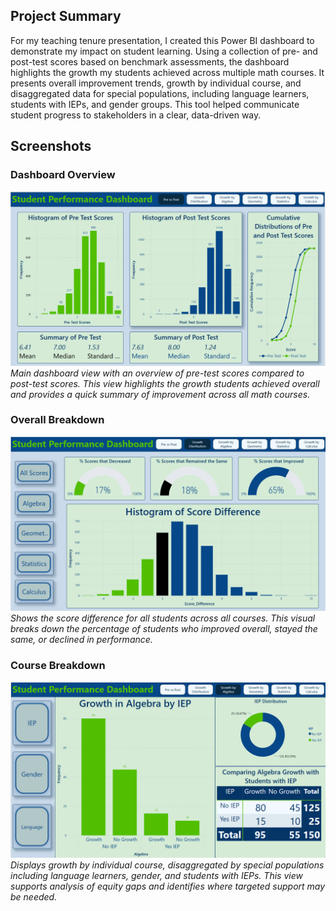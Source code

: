 ## Project Summary

For my teaching tenure presentation, I created this Power BI dashboard to demonstrate my impact on student learning. Using a collection of pre- and post-test scores based on benchmark assessments, the dashboard highlights the growth my students achieved across multiple math courses. It presents overall improvement trends, growth by individual course, and disaggregated data for special populations, including language learners, students with IEPs, and gender groups. This tool helped communicate student progress to stakeholders in a clear, data-driven way.

## Screenshots

### Dashboard Overview
![Dashboard Overview](dashboard-overview.png)  
_Main dashboard view with an overview of pre-test scores compared to post-test scores. This view highlights the growth students achieved overall and provides a quick summary of improvement across all math courses._

### Overall Breakdown
![Overall Breakdown](dashboard-overll-breakdown.png)  
_Shows the score difference for all students across all courses. This visual breaks down the percentage of students who improved overall, stayed the same, or declined in performance._

### Course Breakdown
![Course Breakdown](dashboard-course-breakdown.png)  
_Displays growth by individual course, disaggregated by special populations including language learners, gender, and students with IEPs. This view supports analysis of equity gaps and identifies where targeted support may be needed._


